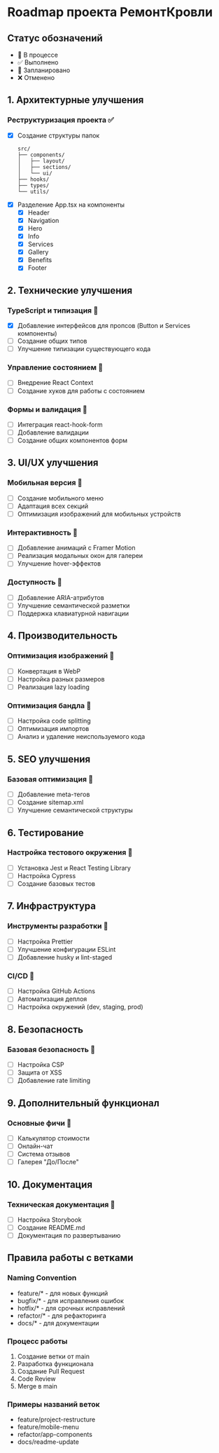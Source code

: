 # Roadmap проекта РемонтКровли

## Статус обозначений
- 🔄 В процессе
- ✅ Выполнено
- 📅 Запланировано
- ❌ Отменено

## 1. Архитектурные улучшения
### Реструктуризация проекта ✅
- [x] Создание структуры папок
  ```
  src/
  ├── components/
  │   ├── layout/
  │   ├── sections/
  │   └── ui/
  ├── hooks/
  ├── types/
  └── utils/
  ```
- [x] Разделение App.tsx на компоненты
  - [x] Header
  - [x] Navigation
  - [x] Hero
  - [x] Info
  - [x] Services
  - [x] Gallery
  - [x] Benefits
  - [x] Footer

## 2. Технические улучшения
### TypeScript и типизация 🔄
- [x] Добавление интерфейсов для пропсов (Button и Services компоненты)
- [ ] Создание общих типов
- [ ] Улучшение типизации существующего кода

### Управление состоянием 📅
- [ ] Внедрение React Context
- [ ] Создание хуков для работы с состоянием

### Формы и валидация 📅
- [ ] Интеграция react-hook-form
- [ ] Добавление валидации
- [ ] Создание общих компонентов форм

## 3. UI/UX улучшения
### Мобильная версия 📅
- [ ] Создание мобильного меню
- [ ] Адаптация всех секций
- [ ] Оптимизация изображений для мобильных устройств

### Интерактивность 📅
- [ ] Добавление анимаций с Framer Motion
- [ ] Реализация модальных окон для галереи
- [ ] Улучшение hover-эффектов

### Доступность 📅
- [ ] Добавление ARIA-атрибутов
- [ ] Улучшение семантической разметки
- [ ] Поддержка клавиатурной навигации

## 4. Производительность
### Оптимизация изображений 📅
- [ ] Конвертация в WebP
- [ ] Настройка разных размеров
- [ ] Реализация lazy loading

### Оптимизация бандла 📅
- [ ] Настройка code splitting
- [ ] Оптимизация импортов
- [ ] Анализ и удаление неиспользуемого кода

## 5. SEO улучшения
### Базовая оптимизация 📅
- [ ] Добавление meta-тегов
- [ ] Создание sitemap.xml
- [ ] Улучшение семантической структуры

## 6. Тестирование
### Настройка тестового окружения 📅
- [ ] Установка Jest и React Testing Library
- [ ] Настройка Cypress
- [ ] Создание базовых тестов

## 7. Инфраструктура
### Инструменты разработки 📅
- [ ] Настройка Prettier
- [ ] Улучшение конфигурации ESLint
- [ ] Добавление husky и lint-staged

### CI/CD 📅
- [ ] Настройка GitHub Actions
- [ ] Автоматизация деплоя
- [ ] Настройка окружений (dev, staging, prod)

## 8. Безопасность
### Базовая безопасность 📅
- [ ] Настройка CSP
- [ ] Защита от XSS
- [ ] Добавление rate limiting

## 9. Дополнительный функционал
### Основные фичи 📅
- [ ] Калькулятор стоимости
- [ ] Онлайн-чат
- [ ] Система отзывов
- [ ] Галерея "До/После"

## 10. Документация
### Техническая документация 📅
- [ ] Настройка Storybook
- [ ] Создание README.md
- [ ] Документация по развертыванию

## Правила работы с ветками

### Naming Convention
- feature/* - для новых функций
- bugfix/* - для исправления ошибок
- hotfix/* - для срочных исправлений
- refactor/* - для рефакторинга
- docs/* - для документации

### Процесс работы
1. Создание ветки от main
2. Разработка функционала
3. Создание Pull Request
4. Code Review
5. Merge в main

### Примеры названий веток
- feature/project-restructure
- feature/mobile-menu
- refactor/app-components
- docs/readme-update 